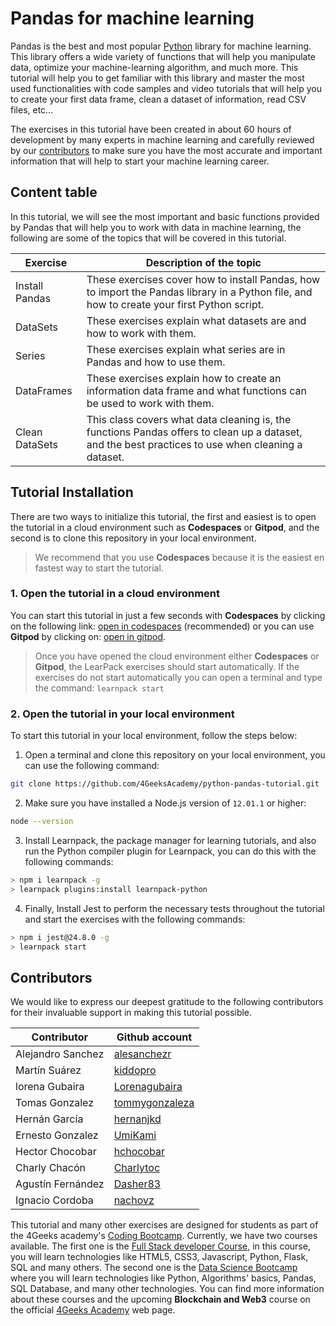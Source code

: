 # Pandas for machine learning

Pandas is the best and most popular [Python](https://4geeks.com/lesson/intro-to-python) library for machine learning. This library offers a wide variety of functions that will help you manipulate data, optimize your machine-learning algorithm, and much more. This tutorial will help you to get familiar with this library and master the most used functionalities with code samples and video tutorials that will help you to create your first data frame, clean a dataset of information, read CSV files, etc... 

The exercises in this tutorial have been created in about 60 hours of development by many experts in machine learning and carefully reviewed by our [contributors](https://github.com/4GeeksAcademy/python-functions-programming-exercises/graphs/contributors) to make sure you have the most accurate and important information that will help to start your machine learning career. 

## Content table

In this tutorial, we will see the most important and basic functions provided by Pandas that will help you to work with data in machine learning, the following are some of the topics that will be covered in this tutorial. 

| Exercise      | Description of the topic                                                                                                                           |
|---------------|----------------------------------------------------------------------------------------------------------------------------------------------------|
|Install Pandas | These exercises cover how to install Pandas, how to import the Pandas library in a Python file, and how to create your first Python script.            |
|DataSets       | These exercises explain what datasets are and how to work with them.                                                                                   |
|Series         | These exercises explain what series are in Pandas and how to use them.                                                                                 |
|DataFrames     | These exercises explain how to create an information data frame and what functions can be used to work with them.                                      |
|Clean DataSets | This class covers what data cleaning is, the functions Pandas offers to clean up a dataset, and the best practices to use when cleaning a dataset. |

## Tutorial Installation

There are two ways to initialize this tutorial, the first and easiest is to open the tutorial in a cloud environment such as **Codespaces** or **Gitpod**, and the second is to clone this repository in your local environment.

> We recommend that you use **Codespaces** because it is the easiest en fastest way to start the tutorial.

### 1. Open the tutorial in a cloud environment

You can start this tutorial in just a few seconds with **Codespaces** by clicking on the following link: [open in codespaces](https://codespaces.new/?repo=4GeeksAcademy/python-pandas-tutorial) (recommended) or you can use **Gitpod** by clicking on: [open in gitpod](https://gitpod.io#https://github.com/4GeeksAcademy/python-pandas-tutorial).

> Once you have opened the cloud environment either **Codespaces** or **Gitpod**, the LearPack exercises should start automatically. If the exercises do not start automatically you can open a terminal and type the command: `learnpack start`

### 2. Open the tutorial in your local environment

To start this tutorial in your local environment, follow the steps below:

1.  Open a terminal and clone this repository on your local environment, you can use the following command: 

```bash
git clone https://github.com/4GeeksAcademy/python-pandas-tutorial.git 
```

2. Make sure you have installed a Node.js version of `12.01.1` or higher:

```bash
node --version
```

3. Install Learnpack, the package manager for learning tutorials, and also run the Python compiler plugin for Learnpack, you can do this with the following commands:
 
```bash
> npm i learnpack -g
> learnpack plugins:install learnpack-python
```

4. Finally, Install Jest to perform the necessary tests throughout the tutorial and start the exercises with the following commands:

```bash
> npm i jest@24.8.0 -g
> learnpack start
```

## Contributors

We would like to express our deepest gratitude to the following contributors for their invaluable support in making this tutorial possible.

| Contributor       | Github account                                      |
|-------------------|-----------------------------------------------------|
| Alejandro Sanchez | [alesanchezr](https://github.com/alesanchezr)       |
| Martín Suárez     | [kiddopro](https://github.com/kiddopro)             |
| lorena Gubaira    | [Lorenagubaira](https://github.com/Lorenagubaira)   |
| Tomas Gonzalez    | [tommygonzaleza](https://github.com/tommygonzaleza) |
| Hernán García     | [hernanjkd](https://github.com/hernanjkd)           |
| Ernesto Gonzalez  | [UmiKami](https://github.com/UmiKami)               |
| Hector Chocobar   | [hchocobar](https://github.com/hchocobar)           |
| Charly Chacón     | [Charlytoc](https://github.com/Charlytoc)           |
| Agustín Fernández | [Dasher83](https://github.com/Dasher83)             |
| Ignacio Cordoba   | [nachovz](https://github.com/nachovz)               |

This tutorial and many other exercises are designed for students as part of the 4Geeks academy's [Coding Bootcamp](https://4geeksacademy.com/us/coding-bootcamp). Currently, we have two courses available. The first one is the [Full Stack developer Course](https://4geeksacademy.com/us/coding-bootcamps/part-time-full-stack-developer), in this course, you will learn technologies like HTML5, CSS3, Javascript, Python, Flask, SQL and many others. The second one is the [Data Science Bootcamp](https://4geeksacademy.com/us/coding-bootcamps/datascience-machine-learning) where you will learn technologies like Python, Algorithms' basics, Pandas, SQL Database, and many other technologies. You can find more information about these courses and the upcoming **Blockchain and Web3** course on the official [4Geeks Academy](http://4geeksacademy.com/) web page.
